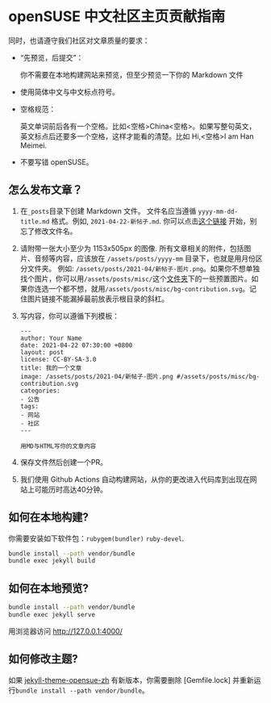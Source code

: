 # openSUSE 中文社区主页贡献指南

同时，也请遵守我们社区对文章质量的要求：

* “先预览，后提交”：
    
    你不需要在本地构建网站来预览，但至少预览一下你的 Markdown 文件

* 使用简体中文与中文标点符号。

* 空格规范：

    英文单词前后各有一个空格。比如<空格>China<空格>。如果写整句英文，英文标点后还要多一个空格，这样才能看的清楚。比如 Hi,<空格>I am Han Meimei.

* 不要写错 openSUSE。 


## 怎么发布文章？

1. 在`_posts`目录下创建 Markdown 文件。 文件名应当遵循 `yyyy-mm-dd-title.md` 格式。例如, `2021-04-22-新帖子.md`. 你可以点击[这个链接](https://github.com/openSUSE-zh/page-opensuse-zh/new/main/?filename=_posts/2020-02-27-my-first-post.md) 开始，别忘了修改文件名。
    
2. 请附带一张大小至少为 1153x505px 的图像. 所有文章相关的附件，包括图片、音频等内容，应该放在 `/assets/posts/yyyy-mm` 目录下，也就是用月份区分文件夹。 例如: `/assets/posts/2021-04/新帖子-图片.png`。如果你不想单独找个图片，你可以用`/assets/posts/misc/`这个[文件夹](https://github.com/openSUSE-zh/page-opensuse-zh/tree/gh-pages/assets/posts/misc)下的一些预置图片。如果你连选一个都不想，就用`/assets/posts/misc/bg-contribution.svg`。记住图片链接不能漏掉最前放表示根目录的斜杠。
    
3. 写内容，你可以遵循下列模板：
    ```
    ---
    author: Your Name
    date: 2021-04-22 07:30:00 +0800
    layout: post
    license: CC-BY-SA-3.0
    title: 我的一个文章
    image: /assets/posts/2021-04/新帖子-图片.png #/assets/posts/misc/bg-contribution.svg
    categories:
    - 公告
    tags:
    - 网站
    - 社区
    ---

    用MD与HTML写你的文章内容
    ```

4. 保存文件然后创建一个PR。 

5. 我们使用 Github Actions 自动构建网站，从你的更改进入代码库到出现在网站上可能历时高达40分钟。

## 如何在本地构建?

你需要安装如下软件包：`rubygem(bundler)` `ruby-devel`.

```bash
bundle install --path vendor/bundle
bundle exec jekyll build
```

## 如何在本地预览?

```bash
bundle install --path vendor/bundle
bundle exec jekyll serve
```

用浏览器访问 <http://127.0.0.1:4000/>


## 如何修改主题?

如果 [jekyll-theme-opensue-zh](https://github.com/openSUSE-zh/jekyll-theme-opensuse-zh) 有新版本，你需要删除 [Gemfile.lock] 并重新运行` bundle install --path vendor/bundle `。